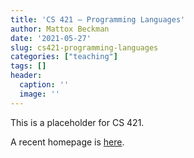 ```yaml
---
title: 'CS 421 — Programming Languages'
author: Mattox Beckman
date: '2021-05-27'
slug: cs421-programming-languages
categories: ["teaching"]
tags: []
header:
  caption: ''
  image: ''
---
```


This is a placeholder for CS 421.

A recent homepage is [here](https://pages.github-dev.cs.illinois.edu/cs421-sp21/web/).
